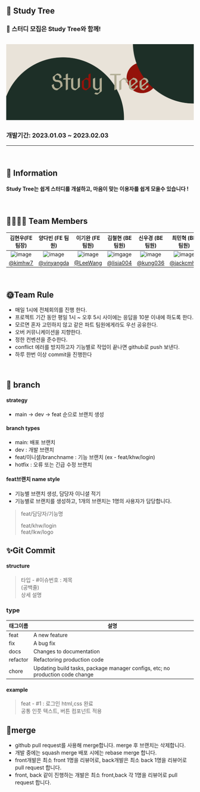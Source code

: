 ## 🌳 Study Tree 

### 🥳 스터디 모집은 Study Tree와 함께!
![image](https://raw.githubusercontent.com/codestates-seb/seb41_main_022/bd5e2ae1f70f11a9eb09c199a174ebab84e6575f/client/src/assets/readme/Study%20Tree.svg)
---

### 개발기간: 2023.01.03 ~ 2023.02.03

---

<br>

## 🍎 Information

#### Study Tree는 쉽게 스터디를 개설하고, 마음이 맞는 이용자를 쉽게 모을수 있습니다 !

<br>

## 👨‍👩‍👧‍👦 Team Members
|             김현우(FE 팀장)              |                양다빈 (FE 팀원)                 |                             이기완 (FE 팀원)                             |               김철현 (BE 팀원)                |              신우경 (BE 팀원)               |               최민혁 (BE 팀원)                | 
|:-----------------------------------:|:------------------------------------------:|:-------------------------------------------------------------------:|:----------------------------------------:|:--------------------------------------:|:----------------------------------------:|
|             ![image](https://avatars.githubusercontent.com/u/100066239?s=64&v=4)              |            ![image](https://avatars.githubusercontent.com/u/110925532?s=64&v=4)             | ![image](https://avatars.githubusercontent.com/u/99003659?s=64&v=4) |           ![imgage](https://avatars.githubusercontent.com/u/110886358?s=64&v=4)           |          ![image](https://avatars.githubusercontent.com/u/80895384?s=64&v=4)           |           ![image](https://avatars.githubusercontent.com/u/110888214?s=64&v=4)            |
|[@kimhw7](https://github.com/kimhw7) | [@vinyangda](https://github.com/vinyangda) |              [@LeeWang](https://github.com/Leewang31)               | [@lisia004](https://github.com/lisia004) | [@kung036](https://github.com/kung036) | [@jackcmh1](https://github.com/jackcmh1) |


<br>

## 🌞Team Rule

- 매일 1시에 전체회의를 진행 한다.
- 프로젝트 기간 동안 평일 1시 ~ 오후 5시 사이에는 응답을 10분 이내에 하도록 한다.
- 모르면 혼자 고민하지 않고 같은 파트 팀원에게라도 우선 공유한다.
- 오버 커뮤니케이션을 지향한다.
- 정한 컨벤션을 준수한다.
- conflict 에러를 방지하고자 기능별로 작업이 끝나면 github로 push 보낸다.
- 하루 한번 이상 commit을 진행한다

<br>

## 🌟 branch
#### strategy
- main → dev → feat 순으로 브랜치 생성

#### branch types
- main: 배포 브랜치
- dev : 개발 브랜치
- feat/이니셜/branchname : 기능 브랜치 (ex - feat/khw/login)
- hotfix : 오류 또는 긴급 수정 브랜치

#### feat브랜치 name style
- 기능별 브랜치 생성, 담당자 이니셜 적기
- 기능별로 브랜치를 생성하고, 1개의 브랜치는 1명의 사용자가 담당합니다.

>feat/담당자/기능명
>
>feat/khw/login <br>
>feat/lkw/logo


## ✨Git Commit

#### structure
> 타입 - #이슈번호 : 제목<br>
> (공백줄)<br>
> 상세 설명

### type

| 태그이름 | 설명                                                  |
| -------- | ----------------------------------------------------- |
| feat | A new feature|
| fix   | A bug fix|
| docs   | Changes to documentation|
| refactor  | Refactoring production code|
| chore | Updating build tasks, package manager configs, etc; no production code change|

#### example
>feat - #1 : 로그인 html,css 완료<br>
>공통 인풋 텍스트, 버튼 컴포넌트 적용

## 🎉merge
- github pull request를 사용해 merge합니다. merge 후 브랜치는 삭제합니다.
- 개발 중에는 squash merge 배포 시에는 rebase merge 합니다.
- front개발은 최소 front 1명을 리뷰어로, back개발은 최소 back 1명을 리뷰어로 pull request 합니다.
- front, back 같이 진행하는 개발은 최소 front,back 각 1명을 리뷰어로 pull request 합니다.
